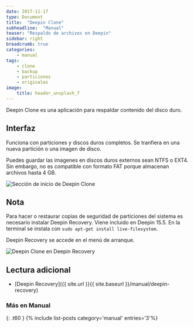 ```yaml
---
date: 2017-11-17
type: Document
title:  "Deepin Clone"
subheadline:  "Manual"
teaser: "Respaldo de archivos en Deepin"
sidebar: right
breadcrumb: true
categories:
    - manual
tags:
    - clone
    - backup
    - particiones
    - originales
image:
    title: header_unsplash_7
---
```


Deepin Clone es una aplicación para respaldar contenido del disco duro.

## Interfaz
Funciona con particiones y discos duros completos. Se tranfiera en una nueva partición o una imagen de disco.

Puedes guardar las imagenes en discos duros externos sean NTFS o EXT4. Sin embargo, no es compatible con formato FAT porque almacenan archivos hasta 4 GB.

<div class="row">
    <div class="medium-12 columns t30">
    <img src="{{ site.urlimg }}deepinclone.png" alt="Sección de inicio de Deepin Clone">
    </div><!-- /.medium-4.columns -->
</div>

## Nota
Para hacer o restaurar copias de seguridad de particiones del sistema es necesario instalar Deepin Recovery. Viene incluido en Deepin 15.5. En la terminal se instala con `sudo apt-get install live-filesystem`.

Deepin Recovery se accede en el menú de arranque.

<div class="row">
    <div class="medium-12 columns t30">
    <img src="{{ site.urlimg }}deepinrecovery3.png" alt="Deepin Clone en Deepin Recovery">
    </div><!-- /.medium-4.columns -->
</div>

## Lectura adicional
* [Deepin Recovery]({{ site.url }}{{ site.baseurl }}/manual/deepin-recovery)

### Más en Manual
{: .t60 }
{% include list-posts category='manual' entries='3'%}
